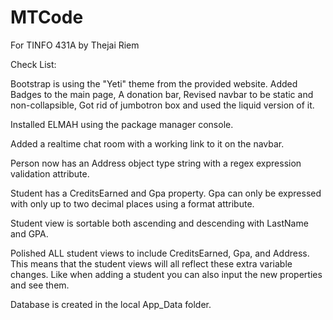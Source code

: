 # MTCode
For TINFO 431A by Thejai Riem

Check List:

Bootstrap is using the "Yeti" theme from the provided website. Added Badges to the main page, A donation bar, Revised navbar to be static
and non-collapsible, Got rid of jumbotron box and used the liquid version of it.

Installed ELMAH using the package manager console.

Added a realtime chat room with a working link to it on the navbar.

Person now has an Address object type string with a regex expression validation attribute.

Student has a CreditsEarned and Gpa property. Gpa can only be expressed with only up to two decimal places using a format attribute.

Student view is sortable both ascending and descending with LastName and GPA.

Polished ALL student views to include CreditsEarned, Gpa, and Address. This means that the student views will all reflect these
extra variable changes. Like when adding a student you can also input the new properties and see them.

Database is created in the local App_Data folder.
